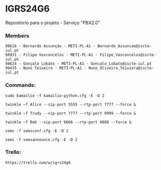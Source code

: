 # IGRS24G6
Repositório para o projeto - Serviço "PBX2.0"
### Members
```
98616 - Bernardo Assunção - METI-PL-A1 - Bernardo_Assuncao@iscte-iul.pt
98931 - Filipe Vasconcelos - METI-PL-A1 - Filipe_Vasconcelos@iscte-iul.pt
98624 - Gonçalo Lobato - METI-PL-A1 - Goncalo_Lobato@iscte-iul.pt
99435 - Nuno Teixeira - METI-PL-A1 - Nuno_Oliveira_Teixiera@iscte-iul.pt
```
### Commands:
```
sudo kamailio -f kamailio-python.cfg -E -D 2

twinkle –f Alice --sip-port 5555 --rtp-port 7777 --force &

twinkle –f Trudy --sip-port 7777 --rtp-port 9999 --force &

twinkle –f Bob --sip-port 6666 --rtp-port 8888 --force &

sems -f semsconf.cfg -E -D 2

sems -f semsannounce.cfg -E -D 2
```
### Trello:
```
https://trello.com/w/igrs24g6
```
